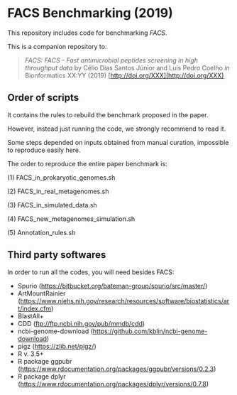 # FACS Benchmarking (2019)

This repository includes code for benchmarking *FACS*.

This is a companion repository to:

> _FACS: FACS - Fast antimicrobial peptides screening in high throughput data_
> by Célio Dias Santos Júnior and Luis Pedro Coelho _in_ Bionformatics XX:YY (2019)
> [http://doi.org/XXX](http://doi.org/XXX)


## Order of scripts

It contains the rules to rebuild the benchmark proposed in the paper.

However, instead just running the code, we strongly recommend to read it.

Some steps depended on inputs obtained from manual curation, impossible to reproduce easily here.

The order to reproduce the entire paper benchmark is:

(1) FACS_in_prokaryotic_genomes.sh

(2) FACS_in_real_metagenomes.sh

(3) FACS_in_simulated_data.sh

(4) FACS_new_metagenomes_simulation.sh

(5) Annotation_rules.sh


## Third party softwares

In order to run all the codes, you will need besides FACS:

- Spurio (https://bitbucket.org/bateman-group/spurio/src/master/)
- ArtMountRainier (https://www.niehs.nih.gov/research/resources/software/biostatistics/art/index.cfm)
- BlastAll+
- CDD (ftp://ftp.ncbi.nih.gov/pub/mmdb/cdd)
- ncbi-genome-download (https://github.com/kblin/ncbi-genome-download)
- pigz (https://zlib.net/pigz/)
- R v. 3.5+
- R package ggpubr (https://www.rdocumentation.org/packages/ggpubr/versions/0.2.3)
- R package dplyr (https://www.rdocumentation.org/packages/dplyr/versions/0.7.8)
